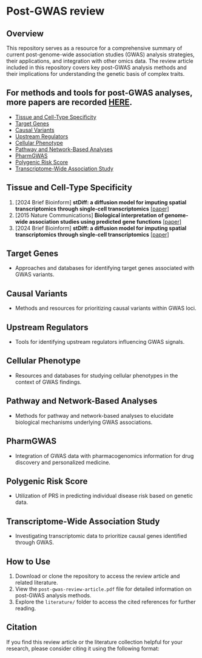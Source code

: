 # Post-GWAS review

## Overview
This repository serves as a resource for a comprehensive summary of current post-genome-wide association studies (GWAS) analysis strategies, their applications, and integration with other omics data. The review article included in this repository covers key post-GWAS analysis methods and their implications for understanding the genetic basis of complex traits.

## For methods and tools for post-GWAS analyses, more papers are recorded [HERE](https://github.com/LPH-BIG/Post-GWAS-review).

- [Tissue and Cell-Type Specificity](#Tissue-and-Cell-Type-Specificity)
- [Target Genes](#Target-Genes)
- [Causal Variants](#Causal-Variants)
- [Upstream Regulators](#Upstream-Regulators)
- [Cellular Phenotype](#Cellular-Phenotype)
- [Pathway and Network-Based Analyses](#Pathway-and-Network-Based-Analyses)
- [PharmGWAS](#PharmGWAS)
- [Polygenic Risk Score](#Polygenic-Risk-Score)
- [Transcriptome-Wide Association Study](#Transcriptome-Wide-Association-Study)

## Tissue and Cell-Type Specificity
1. [2024 Brief Bioinform] **stDiff: a diffusion model for imputing spatial transcriptomics through single-cell transcriptomics** [[paper]](https://www.ncbi.nlm.nih.gov/pmc/articles/PMC11021815/)
2. [2015 Nature Communications] **Biological interpretation of genome-wide association studies using predicted gene functions** [[paper]](https://pmc.ncbi.nlm.nih.gov/articles/PMC4420238/)
3. [2024 Brief Bioinform] **stDiff: a diffusion model for imputing spatial transcriptomics through single-cell transcriptomics** [[paper]](https://www.ncbi.nlm.nih.gov/pmc/articles/PMC11021815/)

## Target Genes
- Approaches and databases for identifying target genes associated with GWAS variants.

## Causal Variants 
- Methods and resources for prioritizing causal variants within GWAS loci.

## Upstream Regulators
- Tools for identifying upstream regulators influencing GWAS signals.

## Cellular Phenotype
- Resources and databases for studying cellular phenotypes in the context of GWAS findings.

## Pathway and Network-Based Analyses 
- Methods for pathway and network-based analyses to elucidate biological mechanisms underlying GWAS associations.

## PharmGWAS 
- Integration of GWAS data with pharmacogenomics information for drug discovery and personalized medicine.

## Polygenic Risk Score
- Utilization of PRS in predicting individual disease risk based on genetic data.

## Transcriptome-Wide Association Study
- Investigating transcriptomic data to prioritize causal genes identified through GWAS.



## How to Use
1. Download or clone the repository to access the review article and related literature.
2. View the `post-gwas-review-article.pdf` file for detailed information on post-GWAS analysis methods.
3. Explore the `literature/` folder to access the cited references for further reading.

## Citation
If you find this review article or the literature collection helpful for your research, please consider citing it using the following format:
